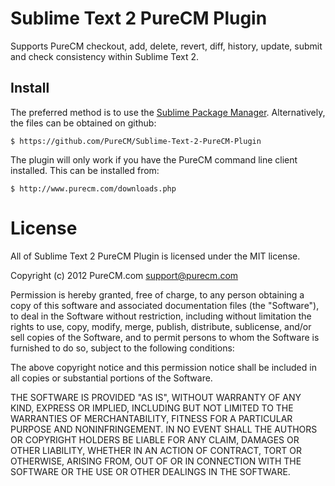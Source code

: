 # Sublime Text 2 PureCM Plugin

Supports PureCM checkout, add, delete, revert, diff, history, update, submit and check consistency within Sublime Text 2.

## Install

The preferred method is to use the [Sublime Package Manager](http://wbond.net/sublime_packages/package_control). Alternatively, the files can be obtained on github:

    $ https://github.com/PureCM/Sublime-Text-2-PureCM-Plugin

The plugin will only work if you have the PureCM command line client installed. This can be installed from:

    $ http://www.purecm.com/downloads.php

# License

All of Sublime Text 2 PureCM Plugin is licensed under the MIT license.

Copyright (c) 2012 PureCM.com <support@purecm.com>

Permission is hereby granted, free of charge, to any person obtaining a copy of this software and associated documentation files (the "Software"), to deal in the Software without restriction, including without limitation the rights to use, copy, modify, merge, publish, distribute, sublicense, and/or sell copies of the Software, and to permit persons to whom the Software is furnished to do so, subject to the following conditions:

The above copyright notice and this permission notice shall be included in all copies or substantial portions of the Software.

THE SOFTWARE IS PROVIDED "AS IS", WITHOUT WARRANTY OF ANY KIND, EXPRESS OR IMPLIED, INCLUDING BUT NOT LIMITED TO THE WARRANTIES OF MERCHANTABILITY, FITNESS FOR A PARTICULAR PURPOSE AND NONINFRINGEMENT. IN NO EVENT SHALL THE AUTHORS OR COPYRIGHT HOLDERS BE LIABLE FOR ANY CLAIM, DAMAGES OR OTHER LIABILITY, WHETHER IN AN ACTION OF CONTRACT, TORT OR OTHERWISE, ARISING FROM, OUT OF OR IN CONNECTION WITH THE SOFTWARE OR THE USE OR OTHER DEALINGS IN THE SOFTWARE.